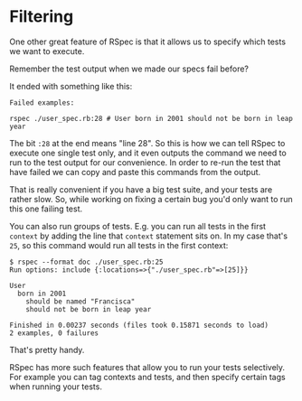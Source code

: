 # Filtering

One other great feature of RSpec is that it allows us to specify which tests we
want to execute.

Remember the test output when we made our specs fail before?

It ended with something like this:

```
Failed examples:

rspec ./user_spec.rb:28 # User born in 2001 should not be born in leap year
```

The bit `:28` at the end means "line 28". So this is how we can tell RSpec to
execute one single test only, and it even outputs the command we need to run to
the test output for our convenience. In order to re-run the test that have
failed we can copy and paste this commands from the output.

That is really convenient if you have a big test suite, and your tests are
rather slow. So, while working on fixing a certain bug you'd only want to
run this one failing test.

You can also run groups of tests. E.g. you can run all tests in the first
`context` by adding the line that `context` statement sits on. In my case
that's `25`, so this command would run all tests in the first context:

```
$ rspec --format doc ./user_spec.rb:25
Run options: include {:locations=>{"./user_spec.rb"=>[25]}}

User
  born in 2001
    should be named "Francisca"
    should not be born in leap year

Finished in 0.00237 seconds (files took 0.15871 seconds to load)
2 examples, 0 failures
```

That's pretty handy.

RSpec has more such features that allow you to run your tests selectively. For
example you can tag contexts and tests, and then specify certain tags when
running your tests.

